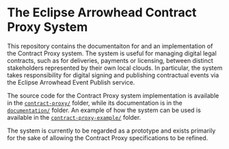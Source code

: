 # The Eclipse Arrowhead Contract Proxy System

This repository contains the documentaiton for and an implementation of the Contract Proxy system.
The system is useful for managing digital legal contracts, such as for deliveries, payments or licensing, between distinct stakeholders represented by their own local clouds.
In particular, the system takes responsibility for digital signing and publishing contractual events via the Eclipse Arrowhead Event Publish service.

The source code for the Contract Proxy system implementation is available in the [`contract-proxy/`](contract-proxy) folder, while its documentation is in the [`documentation/`](documentation) folder.
An example of how the system can be used is available in the [`contract-proxy-example/`](contract-proxy-example) folder.

The system is currently to be regarded as a prototype and exists primarily for the sake of allowing the Contract Proxy specifications to be refined.